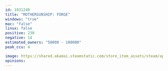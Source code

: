 ```yaml
---
id: 1931240
title: "MOTHERGUNSHIP: FORGE"
windows: "true"
mac: "false"
linux: false
positive: 230
negative: 14
estimated_owners: "50000 - 100000"
peak_ccu: 4

image: https://shared.akamai.steamstatic.com/store_item_assets/steam/apps/1931240/header.jpg?t=1722877610
opinions:
---
```

